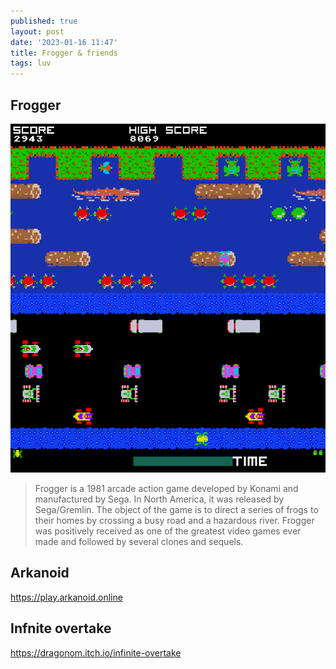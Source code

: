 ```yaml
---
published: true
layout: post
date: '2023-01-16 11:47'
title: Frogger & friends
tags: luv 
---
```

## Frogger

<a href="https://froggerclassic.appspot.com"><img src="/media/frogg.png"></a>  

> Frogger is a 1981 arcade action game developed by Konami and manufactured by Sega. In North America, it was released by Sega/Gremlin. The object of the game is to direct a series of frogs to their homes by crossing a busy road and a hazardous river.
> Frogger was positively received as one of the greatest video games ever made and followed by several clones and sequels.

## Arkanoid

<https://play.arkanoid.online>

## Infnite overtake

<https://dragonom.itch.io/infinite-overtake>
